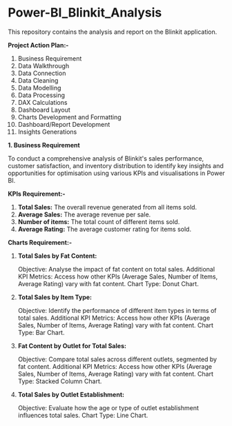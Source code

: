 # Power-BI_Blinkit_Analysis
This repository contains the analysis and report on the Blinkit application.

**Project Action Plan:-**
1. Business Requirement
2. Data Walkthrough
3. Data Connection
4. Data Cleaning
5. Data Modelling
6. Data Processing
7. DAX Calculations
8. Dashboard Layout
9. Charts Development and Formatting
10. Dashboard/Report Development
11. Insights Generations

**1. Business Requirement**

To conduct a comprehensive analysis of Blinkit's sales performance, customer satisfaction, and inventory distribution to identify key insights and opportunities for optimisation using various KPIs and visualisations in Power BI.

**KPIs Requirement:-**
1. **Total Sales:** The overall revenue generated from all items sold.
2. **Average Sales:** The average revenue per sale.
3. **Number of items:** The total count of different items sold.
4. **Average Rating:** The average customer rating for items sold.

**Charts Requirement:-**
1. **Total Sales by Fat Content:**

      Objective: Analyse the impact of fat content on total sales.
      Additional KPI Metrics: Access how other KPIs (Average Sales, Number of Items, Average Rating) vary with fat content.
      Chart Type: Donut Chart.
   
2. **Total Sales by Item Type:**
   
      Objective: Identify the performance of different item types in terms of total sales.
      Additional KPI Metrics: Access how other KPIs (Average Sales, Number of Items, Average Rating) vary with fat content.
      Chart Type: Bar Chart.
   
3. **Fat Content by Outlet for Total Sales:**

      Objective: Compare total sales across different outlets, segmented by fat content.
      Additional KPI Metrics: Access how other KPIs (Average Sales, Number of Items, Average Rating) vary with fat content.
      Chart Type: Stacked Column Chart.
   
4. **Total Sales by Outlet Establishment:**
   
      Objective: Evaluate how the age or type of outlet establishment influences total sales.
      Chart Type: Line Chart.
